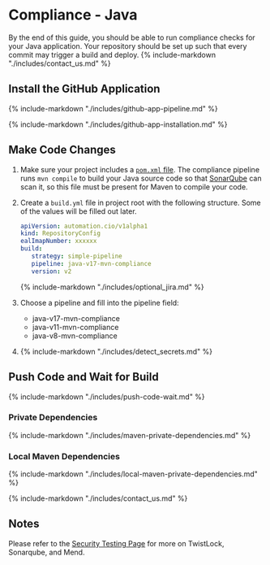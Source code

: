 # Compliance - Java

By the end of this guide, you should be able to run compliance checks for your Java application. Your repository should be set up such that every commit may trigger a build and deploy. {% include-markdown "./includes/contact_us.md" %}

## Install the GitHub Application

{%
   include-markdown "./includes/github-app-pipeline.md"
%}

{%
   include-markdown "./includes/github-app-installation.md"
%}

## Make Code Changes

1. Make sure your project includes a [`pom.xml` file](https://maven.apache.org/guides/introduction/introduction-to-the-pom.html). The compliance pipeline runs `mvn compile` to build your Java source code so that [SonarQube](sonarqube) can scan it, so this file must be present for Maven to compile your code.

1. Create a `build.yml` file in project root with the following structure. Some of the values will be filled out later.
   <!-- prettier-ignore -->
      ```yaml
      apiVersion: automation.cio/v1alpha1
      kind: RepositoryConfig
      ealImapNumber: xxxxxx
      build:
         strategy: simple-pipeline
         pipeline: java-v17-mvn-compliance
         version: v2
      ```

   {%
      include-markdown "./includes/optional_jira.md"
   %}

1. Choose a pipeline and fill into the pipeline field:
   <!-- prettier-ignore -->
      - java-v17-mvn-compliance
      - java-v11-mvn-compliance
      - java-v8-mvn-compliance

1. {%
      include-markdown "./includes/detect_secrets.md"
   %}

## Push Code and Wait for Build

{%
  include-markdown "./includes/push-code-wait.md"
%}

### Private Dependencies

{%
  include-markdown "./includes/maven-private-dependencies.md"
%}

### Local Maven Dependencies

{%
  include-markdown "./includes/local-maven-private-dependencies.md"
%}

{%
  include-markdown "./includes/contact_us.md"
%}

## Notes

Please refer to the [Security Testing Page](./security-testing.md) for more on TwistLock, Sonarqube, and Mend.